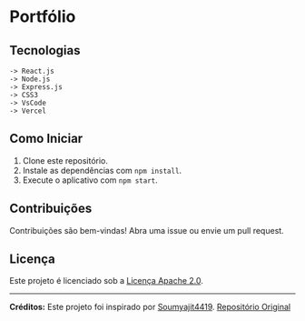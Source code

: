 # Portfólio

## Tecnologias
```
-> React.js
-> Node.js
-> Express.js
-> CSS3
-> VsCode
-> Vercel
```
## Como Iniciar
1. Clone este repositório.
2. Instale as dependências com `npm install`.
3. Execute o aplicativo com `npm start`.

## Contribuições
Contribuições são bem-vindas! Abra uma issue ou envie um pull request.

## Licença
Este projeto é licenciado sob a [Licença Apache 2.0](https://www.apache.org/licenses/LICENSE-2.0).

---


**Créditos:**
Este projeto foi inspirado por [Soumyajit4419](https://github.com/soumyajit4419/Portfolio).
[Repositório Original](https://github.com/soumyajit4419/Portfolio)
